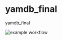 # yamdb_final
yamdb_final

![example workflow](https://github.com/kungfuproger/yamdb_final/actions/workflows/yamdb_workflow.yml/badge.svg)
